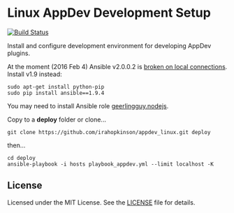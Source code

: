 # Linux AppDev Development Setup #

[![Build Status](https://travis-ci.org/irahopkinson/appdev_linux.svg?branch=master)](https://travis-ci.org/irahopkinson/appdev_linux)

Install and configure development environment for developing AppDev plugins.

At the moment (2016 Feb 4) Ansible v2.0.0.2 is [broken on local connections](https://github.com/ansible/ansible/issues/13763). Install v1.9 instead:
````
sudo apt-get install python-pip
sudo pip install ansible==1.9.4
````

You may need to install Ansible role [geerlingguy.nodejs](https://galaxy.ansible.com/detail#/role/465).

Copy to a **deploy** folder or clone...
```
git clone https://github.com/irahopkinson/appdev_linux.git deploy
```
then...

```
cd deploy
ansible-playbook -i hosts playbook_appdev.yml --limit localhost -K
```

## License ##

Licensed under the MIT License. See the [LICENSE](LICENSE) file for details.
